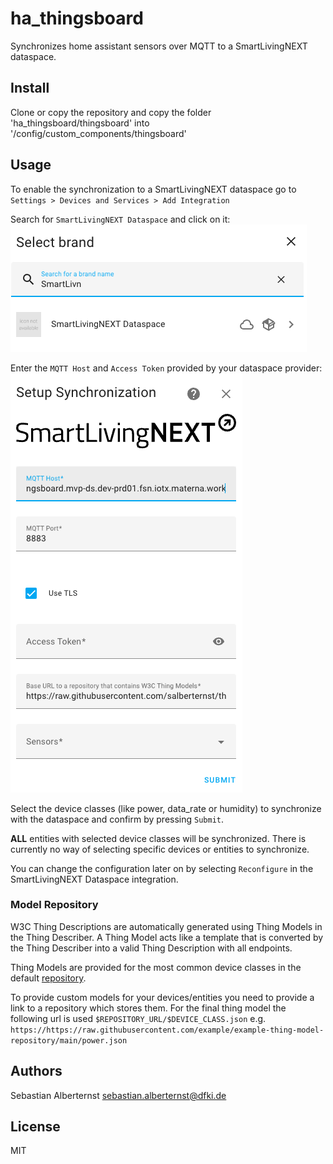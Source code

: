 # ha_thingsboard

Synchronizes home assistant sensors over MQTT to a SmartLivingNEXT dataspace.

## Install

Clone or copy the repository and copy the folder 'ha_thingsboard/thingsboard' into '/config/custom_components/thingsboard'

## Usage

To enable the synchronization to a SmartLivingNEXT dataspace go to ```Settings > Devices and Services > Add Integration```

Search for ```SmartLivingNEXT Dataspace``` and click on it: 
![Add Integration](doc/add_integration.png)

Enter the ```MQTT Host``` and ```Access Token``` provided by your dataspace provider: 
![Setup Integration](doc/setup_integration.png)

Select the device classes (like power, data_rate or humidity) to synchronize with the dataspace and confirm by pressing ```Submit```.

__ALL__ entities with selected device classes will be synchronized. There is currently no way of selecting specific devices or entities to synchronize.

You can change the configuration later on by selecting ```Reconfigure``` in the SmartLivingNEXT Dataspace integration.


### Model Repository

W3C Thing Descriptions are automatically generated using Thing Models in the Thing Describer. A Thing Model acts like a template that is converted by the Thing Describer into a valid Thing Description with all endpoints.

Thing Models are provided for the most common device classes in the default [repository](https://raw.githubusercontent.com/salberternst/thing-models/main/home_assistant).

To provide custom models for your devices/entities you need to provide a link to a repository which stores them. For the final thing model the following url is used ```$REPOSITORY_URL/$DEVICE_CLASS.json``` e.g. ```https://https://raw.githubusercontent.com/example/example-thing-model-repository/main/power.json```

## Authors

Sebastian Alberternst <sebastian.alberternst@dfki.de>

## License

MIT


